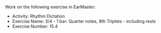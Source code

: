 Work on the following exercise in EarMaster:
- Activity: Rhythm Dictation
- Exercise Name: 3/4 - 1 bar: Quarter notes, 8th Triplets - including rests
- Exercise Number: 15.4

